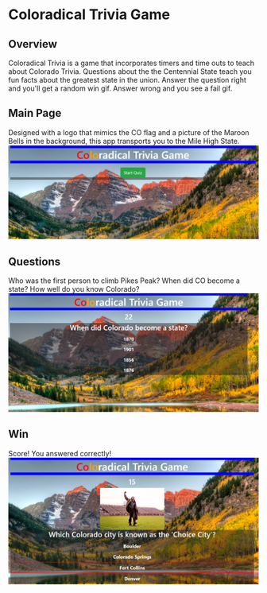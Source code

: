 # Coloradical Trivia Game

## Overview
Coloradical Trivia is a game that incorporates timers and time outs to teach about Colorado Trivia.  Questions about the the Centennial State teach you fun facts about the greatest state in the union.  Answer the question right and you'll get a random win gif.  Answer wrong and you see a fail gif.  

## Main Page
Designed with a logo that mimics the CO flag and a picture of the Maroon Bells in the background, this app transports you to the Mile High State.
![Main Page](./screens/main.PNG?raw=true)

## Questions
Who was the first person to climb Pikes Peak?  When did CO become a state?  How well do you know Colorado?
![Question Page](./screens/question.PNG?raw=true)

## Win
Score!  You answered correctly!
![Win Gif](./screens/win.PNG?raw=true)